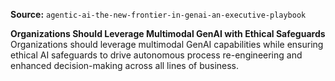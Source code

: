 **Source:** `agentic-ai-the-new-frontier-in-genai-an-executive-playbook`

**Organizations Should Leverage Multimodal GenAI with Ethical Safeguards**
Organizations should leverage multimodal GenAI capabilities while ensuring ethical AI safeguards to drive autonomous process re-engineering and enhanced decision-making across all lines of business.
